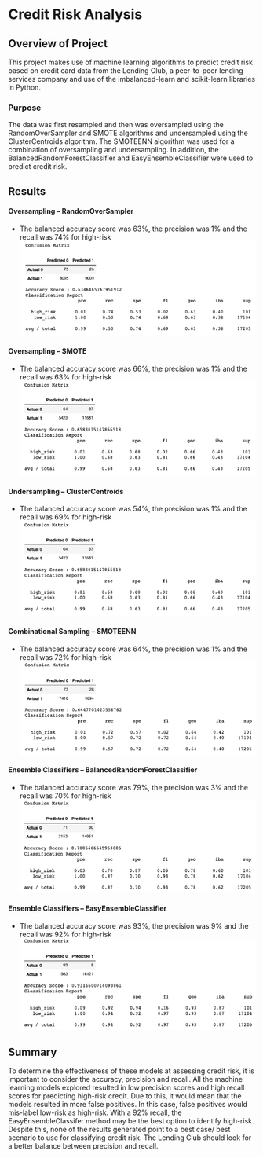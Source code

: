 # Credit Risk Analysis

## Overview of Project
This project makes use of machine learning algorithms to predict credit risk based on credit card data from the Lending Club, a peer-to-peer lending services company and use of the imbalanced-learn and scikit-learn libraries in Python. 

### Purpose
The data was first resampled and then was oversampled using the RandomOverSampler and SMOTE algorithms and undersampled using the ClusterCentroids algorithm. The SMOTEENN algorithm was used for a combination of oversampling and undersampling. In addition, the BalancedRandomForestClassifier and EasyEnsembleClassifier were used to predict credit risk. 

## Results
#### Oversampling – RandomOverSampler
* The balanced accuracy score was 63%, the precision was 1% and the recall was 74% for high-risk
![](images/ROS.png)

#### Oversampling – SMOTE
* The balanced accuracy score was 66%, the precision was 1% and the recall was 63% for high-risk
![](images/SMOTE.png)

#### Undersampling – ClusterCentroids
* The balanced accuracy score was 54%, the precision was 1% and the recall was 69% for high-risk
![](images/SMOTE.png)

#### Combinational Sampling – SMOTEENN
* The balanced accuracy score was 64%, the precision was 1% and the recall was 72% for high-risk
![](images/combination.png)

#### Ensemble Classifiers – BalancedRandomForestClassifier
* The balanced accuracy score was 79%, the precision was 3% and the recall was 70% for high-risk
![](images/BRF.png)

#### Ensemble Classifiers – EasyEnsembleClassifier
* The balanced accuracy score was 93%, the precision was 9% and the recall was 92% for high-risk
![](images/EEC.png)

## Summary
To determine the effectiveness of these models at assessing credit risk, it is important to consider the accuracy, precision and recall. All the machine learning models explored resulted in low precision scores and high recall scores for predicting high-risk credit. Due to this, it would mean that the models resulted in more false positives. In this case, false positives would mis-label low-risk as high-risk. With a 92% recall, the EasyEnsembleClassifer method may be the best option to identify high-risk. Despite this, none of the results generated point to a best case/ best scenario to use for classifying credit risk. The Lending Club should look for a better balance between precision and recall.